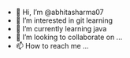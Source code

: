 - 👋 Hi, I’m @abhitasharma07
- 👀 I’m interested in git learning
- 🌱 I’m currently learning java
- 💞️ I’m looking to collaborate on ...
- 📫 How to reach me ...

<!---
abhitasharma07/abhitasharma07 is a ✨ special ✨ repository because its `README.md` (this file) appears on your GitHub profile.
You can click the Preview link to take a look at your changes.
--->
